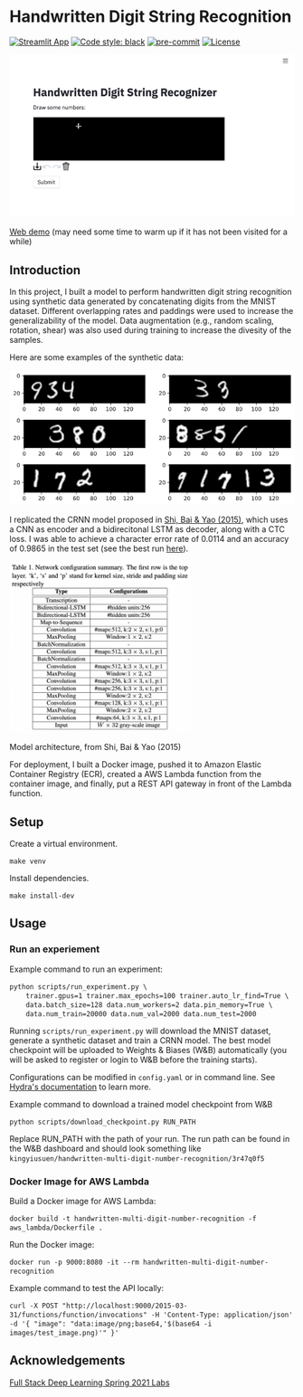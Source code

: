 # Handwritten Digit String Recognition

[![Streamlit App](https://static.streamlit.io/badges/streamlit_badge_black_white.svg)](https://share.streamlit.io/kingyiusuen/handwritten-multi-digit-number-recognition/streamlit/app.py)
[![Code style: black](https://img.shields.io/badge/code%20style-black-000000.svg)](https://github.com/psf/black)
[![pre-commit](https://img.shields.io/badge/pre--commit-enabled-brightgreen?logo=pre-commit&logoColor=white)](https://github.com/kingyiusuen/handwritten-digit-string-recognition/blob/master/.pre-commit-config.yaml)
[![License](https://img.shields.io/github/license/kingyiusuen/handwritten-digit-string-recognition)](https://github.com/kingyiusuen/handwritten-digit-string-recognition/blob/master/LICENSE)

![Screenshot](images/screenshot.gif)

[Web demo](https://share.streamlit.io/kingyiusuen/handwritten-multi-digit-number-recognition/streamlit/app.py) (may need some time to warm up if it has not been visited for a while)

## Introduction

In this project, I built a model to perform handwritten digit string recognition using synthetic data generated by concatenating digits from the MNIST dataset. Different overlapping rates and paddings were used to increase the generalizability of the model. Data augmentation (e.g., random scaling, rotation, shear) was also used during training to increase the divesity of the samples.

Here are some examples of the synthetic data:

![Synthetic Data](images/synthetic_data.png)

I replicated the CRNN model proposed in [Shi, Bai & Yao (2015)](https://arxiv.org/pdf/1507.05717.pdf), which uses a CNN as encoder and a bidirecitonal LSTM as decoder, along with a CTC loss. I was able to achieve a character error rate of 0.0114 and an accuracy of 0.9865 in the test set (see the best run [here](https://wandb.ai/kingyiusuen/handwritten-multi-digit-number-recognition/runs/3r47q0f5/)).

<img src="images/model_architecture.png" alt="Model Architecture" width="320">

Model architecture, from Shi, Bai & Yao (2015)

For deployment, I built a Docker image, pushed it to Amazon Elastic Container Registry (ECR), created a AWS Lambda function from the container image, and finally, put a REST API gateway in front of the Lambda function.

## Setup

Create a virtual environment.

```
make venv
```

Install dependencies.

```
make install-dev
```

## Usage

### Run an experiement

Example command to run an experiment:

```
python scripts/run_experiment.py \
    trainer.gpus=1 trainer.max_epochs=100 trainer.auto_lr_find=True \
    data.batch_size=128 data.num_workers=2 data.pin_memory=True \
    data.num_train=20000 data.num_val=2000 data.num_test=2000
```

Running `scripts/run_experiment.py` will download the MNIST dataset,  generate a synthetic dataset and train a CRNN model. The best model checkpoint will be uploaded to Weights & Biases (W&B) automatically (you will be asked to register or login to W&B before the training starts).

Configurations can be modified in `config.yaml` or in command line. See [Hydra's documentation](https://hydra.cc/docs/intro) to learn more.

Example command to download a trained model checkpoint from W&B

```
python scripts/download_checkpoint.py RUN_PATH
```

Replace RUN_PATH with the path of your run. The run path can be found in the W&B dashboard and should look something like `kingyiusuen/handwritten-multi-digit-number-recognition/3r47q0f5`

### Docker Image for AWS Lambda

Build a Docker image for AWS Lambda:

```
docker build -t handwritten-multi-digit-number-recognition -f aws_lambda/Dockerfile .
```

Run the Docker image:

```
docker run -p 9000:8080 -it --rm handwritten-multi-digit-number-recognition
```

Example command to test the API locally:

```
curl -X POST "http://localhost:9000/2015-03-31/functions/function/invocations" -H 'Content-Type: application/json' -d '{ "image": "data:image/png;base64,'$(base64 -i images/test_image.png)'" }'
```

## Acknowledgements

[Full Stack Deep Learning Spring 2021 Labs](https://github.com/full-stack-deep-learning/fsdl-text-recognizer-2021-labs/tree/main)